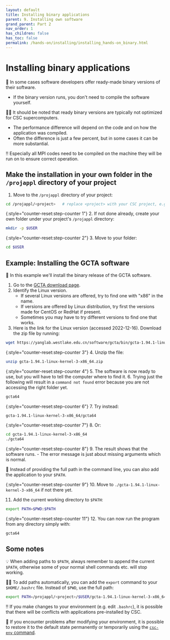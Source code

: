 ```yaml
---
layout: default
title: Installing binary applications
parent: 9. Installing own software
grand_parent: Part 2
nav_order: 1
has_children: false
has_toc: false
permalink: /hands-on/installing/installing_hands-on_binary.html
---
```


# Installing binary applications

💬 In some cases software developers offer ready-made binary versions of their software.

- If the binary version runs, you don't need to compile the software yourself.

☝🏻 It should be noted that ready binary versions are typically not optimized for CSC supercomputers.

- The performance difference will depend on the code and on how the application was compiled.
- Often the difference is just a few percent, but in some cases it can be more substantial.

‼️ Especially all MPI codes need to be compiled on the machine they will be run on to ensure correct operation.

## Make the installation in your own folder in the `/projappl` directory of your project

1. Move to the `/projappl` directory of your project:

```bash
cd /projappl/<project>   # replace <project> with your CSC project, e.g. project_2001234
```

{:style="counter-reset:step-counter 1"}
2. If not done already, create your own folder under your project's `/projappl` directory:

```bash
mkdir -p $USER
```

{:style="counter-reset:step-counter 2"}
3. Move to your folder:

```bash
cd $USER
```

## Example: Installing the GCTA software

💬 In this example we'll install the binary release of the GCTA software.

1. Go to the [GCTA download page](https://yanglab.westlake.edu.cn/software/gcta/#Download).
2. Identify the Linux version.
    - If several Linux versions are offered, try to find one with "x86" in the name.
    - If versions are offered by Linux distribution, try first the versions made for CentOS or RedHat if present.
    - Sometimes you may have to try different versions to find one that works.
3. Here is the link for the Linux version (accessed 2022-12-16). Download the zip file by running:

```bash
wget https://yanglab.westlake.edu.cn/software/gcta/bin/gcta-1.94.1-linux-kernel-3-x86_64.zip
```

{:style="counter-reset:step-counter 3"}
4. Unzip the file:

```bash
unzip gcta-1.94.1-linux-kernel-3-x86_64.zip
```

{:style="counter-reset:step-counter 4"}
5. The software is now ready to use, but you will have to tell the computer where to find it.
6. Trying just the following will result in a `command not found` error because you are not accessing the right folder yet.

```bash
gcta64
```

{:style="counter-reset:step-counter 6"}
7. Try instead:

```bash
gcta-1.94.1-linux-kernel-3-x86_64/gcta64
```

{:style="counter-reset:step-counter 7"}
8. Or:

```bash
cd gcta-1.94.1-linux-kernel-3-x86_64
./gcta64
```

{:style="counter-reset:step-counter 8"}
9. The result shows that the software runs.
    - The error message is just about missing arguments which is normal.

💬 Instead of providing the full path in the command line, you can also add the application to your `$PATH`.

{:style="counter-reset:step-counter 9"}
10. Move to `./gcta-1.94.1-linux-kernel-3-x86_64` if not there yet.

11. Add the current working directory to `$PATH`:

```bash
export PATH=$PWD:$PATH
```

{:style="counter-reset:step-counter 11"}
12.  You can now run the program from any directory simply with:

```bash
gcta64
```

## Some notes

💡 When adding paths to `$PATH`, always remember to append the current `$PATH`, otherwise some of your normal shell commands etc. will stop working.

☝🏻 To add paths automatically, you can add the `export` command to your `$HOME/.bashrc` file. Instead of `$PWD`, use the full path:

```bash
export PATH=/projappl/<project>/$USER/gcta-1.94.1-linux-kernel-3-x86_64:$PATH   # replace <project> with your CSC project, e.g. project_2001234
```

‼️ If you make changes to your environment (e.g. edit `.bashrc`), it is possible that there will be conflicts with applications pre-installed by CSC.

💭 If you encounter problems after modifying your environment, it is possible to restore it to the default state permanently or temporarily using the [`csc-env` command](https://docs.csc.fi/support/tutorials/using_csc_env/).
